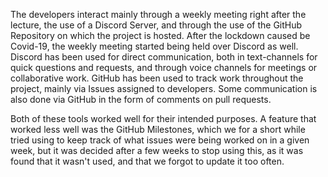 The developers interact mainly through a weekly meeting right after the lecture, the use of a Discord Server, and through the use of the GitHub Repository on which the project is hosted. After the lockdown caused be Covid-19, the weekly meeting started being held over Discord as well. 
Discord has been used for direct communication, both in text-channels for quick questions and requests, and through voice channels for meetings or collaborative work.
GitHub has been used to track work throughout the project, mainly via Issues assigned to developers. Some communication is also done via GitHub in the form of comments on pull requests. 

Both of these tools worked well for their intended purposes. A feature that worked less well was the GitHub Milestones, which we for a short while tried using to keep track of what issues were being worked on in a given week, but it was decided after a few weeks to stop using this, as it was found that it wasn't used, and that we forgot to update it too often. 
